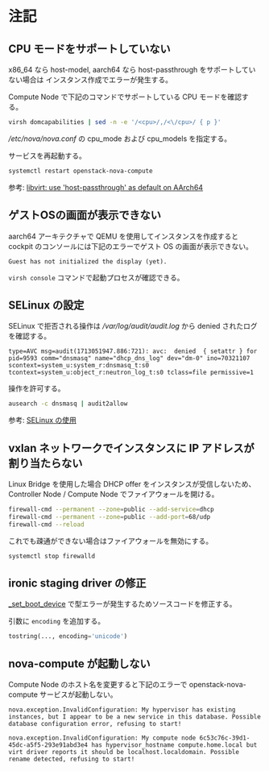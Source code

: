 # 注記

## CPU モードをサポートしていない

x86_64 なら host-model, aarch64 なら host-passthrough をサポートしていない場合は
インスタンス作成でエラーが発生する。

Compute Node で下記のコマンドでサポートしている CPU モードを確認する。

```sh
virsh domcapabilities | sed -n -e '/<cpu>/,/<\/cpu>/ { p }'
```

*/etc/nova/nova.conf* の cpu_mode および cpu_models を指定する。

サービスを再起動する。

```sh
systemctl restart openstack-nova-compute
```

参考: [libvirt: use 'host-passthrough' as default on AArch64](https://opendev.org/openstack/nova/commit/8bc7b950b7c0a3c80cdd120fe4df97c14848c344)

## ゲストOSの画面が表示できない

aarch64 アーキテクチャで QEMU を使用してインスタンスを作成すると cockpit のコンソールには下記のエラーでゲスト OS の画面が表示できない。

```
Guest has not initialized the display (yet).
```

`virsh console` コマンドで起動プロセスが確認できる。

## SELinux の設定

SELinux で拒否される操作は */var/log/audit/audit.log* から denied されたログを確認する。

```
type=AVC msg=audit(1713051947.886:721): avc:  denied  { setattr } for  pid=9593 comm="dnsmasq" name="dhcp_dns_log" dev="dm-0" ino=70321107 scontext=system_u:system_r:dnsmasq_t:s0 tcontext=system_u:object_r:neutron_log_t:s0 tclass=file permissive=1
```

操作を許可する。

```sh
ausearch -c dnsmasq | audit2allow
```

参考: [SELinux の使用](https://access.redhat.com/documentation/ja-jp/red_hat_enterprise_linux/8/html-single/using_selinux/index#fixing-an-analyzed-selinux-denial_troubleshooting-problems-related-to-selinux)

## vxlan ネットワークでインスタンスに IP アドレスが割り当たらない

Linux Bridge を使用した場合 DHCP offer をインスタンスが受信しないため、
Controller Node / Compute Node でファイアウォールを開ける。

```sh
firewall-cmd --permanent --zone=public --add-service=dhcp
firewall-cmd --permanent --zone=public --add-port=68/udp
firewall-cmd --reload
```

これでも疎通ができない場合はファイアウォールを無効にする。

```sh
systemctl stop firewalld
```

## ironic staging driver の修正

[_set_boot_device](https://github.com/openstack-archive/ironic-staging-drivers/blob/stable/ocata/ironic_staging_drivers/libvirt/power.py#L320)
で型エラーが発生するためソースコードを修正する。

引数に `encoding` を追加する。

```python
tostring(..., encoding='unicode')
```

## nova-compute が起動しない

Compute Node のホスト名を変更すると下記のエラーで openstack-nova-compute サービスが起動しない。

```
nova.exception.InvalidConfiguration: My hypervisor has existing instances, but I appear to be a new service in this database. Possible database configuration error, refusing to start!
```

```
nova.exception.InvalidConfiguration: My compute node 6c53c76c-39d1-45dc-a5f5-293e91abd3e4 has hypervisor_hostname compute.home.local but virt driver reports it should be localhost.localdomain. Possible rename detected, refusing to start!
```
